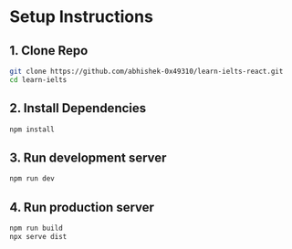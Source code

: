 # Setup Instructions

## 1. Clone Repo
```bash
git clone https://github.com/abhishek-0x49310/learn-ielts-react.git
cd learn-ielts
```

## 2. Install Dependencies
```bash
npm install
```

## 3. Run development server
```bash
npm run dev
```

## 4. Run production server
```bash
npm run build
npx serve dist
```
